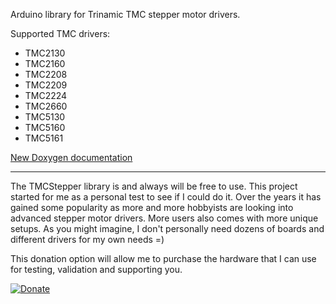 Arduino library for Trinamic TMC stepper motor drivers.

Supported TMC drivers:
* TMC2130
* TMC2160
* TMC2208
* TMC2209
* TMC2224
* TMC2660
* TMC5130
* TMC5160
* TMC5161

[New Doxygen documentation](https://teemuatlut.github.io/TMCStepper/index.html)

---

The TMCStepper library is and always will be free to use.
This project started for me as a personal test to see if I could do it. Over the years it has gained some popularity as more and more hobbyists are looking into advanced stepper motor drivers. More users also comes with more unique setups. As you might imagine, I don't personally need dozens of boards and different drivers for my own needs =)

This donation option will allow me to purchase the hardware that I can use for testing, validation and supporting you.

[![Donate](https://www.paypalobjects.com/en_US/i/btn/btn_donate_SM.gif)](https://www.paypal.com/cgi-bin/webscr?cmd=_donations&business=KFRSQ3KUUPKWS&currency_code=EUR&source=url)
